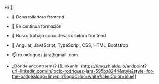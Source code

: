 Hi 👋


- 🔭 Desarrolladora frontend
- 🌱 En continua formación
- 👯 Busco trabajo como desarrolladora frontend
- 💬 Angular, JavaScript, TypeScript, CSS, HTML, Bootstrop
- 📫 ro.rodriguez.jara@gmail..com

- ¿Dónde encontrarme?
    [(LinkenIn) (https://img.shields.io/endpoint?url=linkedin.com/in/rocio-rodriguez-jara-595bb8244&style?style=for-the-badge&logo=linkenin?logoColor=white?labelColor=blue)]

   


